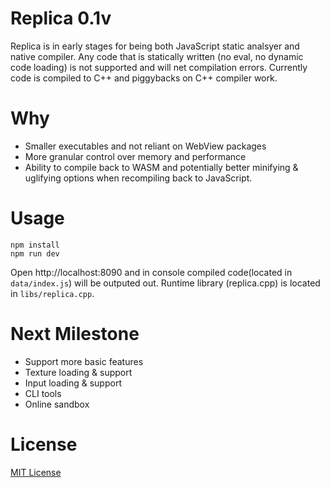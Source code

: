 # Replica 0.1v
Replica is in early stages for being both JavaScript static analsyer and native compiler. Any code that is statically written (no eval, no dynamic code loading) is not supported and will net compilation errors. Currently code is compiled to C++ and piggybacks on C++ compiler work.

# Why
- Smaller executables and not reliant on WebView packages
- More granular control over memory and performance
- Ability to compile back to WASM and potentially better minifying & uglifying options when recompiling back to JavaScript.

# Usage
```
npm install
npm run dev
```
Open http://localhost:8090 and in console compiled code(located in `data/index.js`) will be outputed out. Runtime library (replica.cpp) is located in `libs/replica.cpp`.

# Next Milestone
- Support more basic features
- Texture loading & support
- Input loading & support
- CLI tools
- Online sandbox

# License

[MIT License](LICENSE.md)
